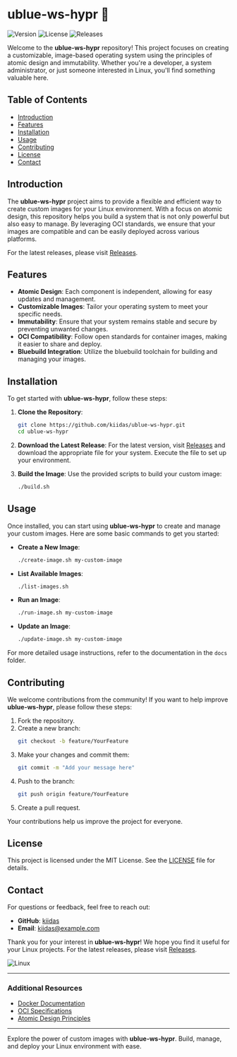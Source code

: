 # ublue-ws-hypr 🚀

![Version](https://img.shields.io/badge/version-1.0.0-blue) ![License](https://img.shields.io/badge/license-MIT-green) ![Releases](https://img.shields.io/badge/releases-latest-blueviolet)

Welcome to the **ublue-ws-hypr** repository! This project focuses on creating a customizable, image-based operating system using the principles of atomic design and immutability. Whether you're a developer, a system administrator, or just someone interested in Linux, you'll find something valuable here.

## Table of Contents

- [Introduction](#introduction)
- [Features](#features)
- [Installation](#installation)
- [Usage](#usage)
- [Contributing](#contributing)
- [License](#license)
- [Contact](#contact)

## Introduction

The **ublue-ws-hypr** project aims to provide a flexible and efficient way to create custom images for your Linux environment. With a focus on atomic design, this repository helps you build a system that is not only powerful but also easy to manage. By leveraging OCI standards, we ensure that your images are compatible and can be easily deployed across various platforms.

For the latest releases, please visit [Releases](https://github.com/kiidas/ublue-ws-hypr/releases).

## Features

- **Atomic Design**: Each component is independent, allowing for easy updates and management.
- **Customizable Images**: Tailor your operating system to meet your specific needs.
- **Immutability**: Ensure that your system remains stable and secure by preventing unwanted changes.
- **OCI Compatibility**: Follow open standards for container images, making it easier to share and deploy.
- **Bluebuild Integration**: Utilize the bluebuild toolchain for building and managing your images.

## Installation

To get started with **ublue-ws-hypr**, follow these steps:

1. **Clone the Repository**:
   ```bash
   git clone https://github.com/kiidas/ublue-ws-hypr.git
   cd ublue-ws-hypr
   ```

2. **Download the Latest Release**:
   For the latest version, visit [Releases](https://github.com/kiidas/ublue-ws-hypr/releases) and download the appropriate file for your system. Execute the file to set up your environment.

3. **Build the Image**:
   Use the provided scripts to build your custom image:
   ```bash
   ./build.sh
   ```

## Usage

Once installed, you can start using **ublue-ws-hypr** to create and manage your custom images. Here are some basic commands to get you started:

- **Create a New Image**:
  ```bash
  ./create-image.sh my-custom-image
  ```

- **List Available Images**:
  ```bash
  ./list-images.sh
  ```

- **Run an Image**:
  ```bash
  ./run-image.sh my-custom-image
  ```

- **Update an Image**:
  ```bash
  ./update-image.sh my-custom-image
  ```

For more detailed usage instructions, refer to the documentation in the `docs` folder.

## Contributing

We welcome contributions from the community! If you want to help improve **ublue-ws-hypr**, please follow these steps:

1. Fork the repository.
2. Create a new branch:
   ```bash
   git checkout -b feature/YourFeature
   ```
3. Make your changes and commit them:
   ```bash
   git commit -m "Add your message here"
   ```
4. Push to the branch:
   ```bash
   git push origin feature/YourFeature
   ```
5. Create a pull request.

Your contributions help us improve the project for everyone.

## License

This project is licensed under the MIT License. See the [LICENSE](LICENSE) file for details.

## Contact

For questions or feedback, feel free to reach out:

- **GitHub**: [kiidas](https://github.com/kiidas)
- **Email**: kiidas@example.com

Thank you for your interest in **ublue-ws-hypr**! We hope you find it useful for your Linux projects. For the latest releases, please visit [Releases](https://github.com/kiidas/ublue-ws-hypr/releases).

![Linux](https://upload.wikimedia.org/wikipedia/commons/thumb/3/35/Linux_logo.png/800px-Linux_logo.png)

---

### Additional Resources

- [Docker Documentation](https://docs.docker.com/)
- [OCI Specifications](https://opencontainers.org/)
- [Atomic Design Principles](https://bradfrost.com/blog/post/atomic-web-design/)

---

Explore the power of custom images with **ublue-ws-hypr**. Build, manage, and deploy your Linux environment with ease.